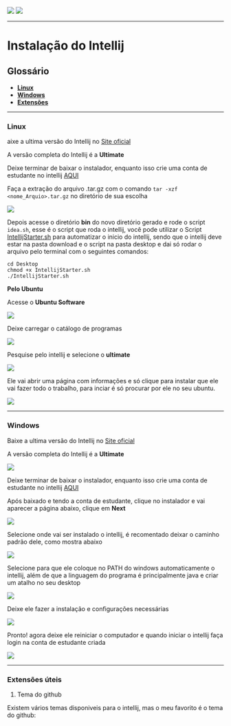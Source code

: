 [![](https://img.shields.io/badge/P%C3%A1gina%20Inicial-323330?style=for-the-badge)](home)
[![](https://img.shields.io/badge/Instala%C3%A7%C3%A3o-323330?style=for-the-badge)](Instalação)

---

# Instalação do Intellij

## Glossário

* [**Linux**](backend/intellij_instalacao#linux)
* [**Windows**](backend/intellij_instalacao#windows)
* [**Extensões**](backend/intellij_instalacao#extensao)

---

<a name="linux"></a>

### Linux

aixe a ultima versão do Intellij no [Site oficial](https://www.jetbrains.com/pt-br/idea/download/)

A versão completa do Intellij é a **Ultimate**

Deixe terminar de baixar o instalador, enquanto isso crie uma conta de estudante no intellij [AQUI](https://www.jetbrains.com/pt-br/community/education/#students)

Faça a extração do arquivo .tar.gz com o comando `tar -xzf <nome_Arquio>.tar.gz` no diretório de sua escolha

<img src="resources/images/intellij/1_linux.png">

Depois acesse o diretório **bin** do novo diretório gerado e rode o script `idea.sh`, esse é o script que roda o intellij, você pode utilizar o Script [IntellijStarter.sh](https://tools.ages.pucrs.br/Joinfut/joinfut-database/-/blob/main/Script_Linux/IntellijStarter.sh) para automatizar o inicio do intellij, sendo que o intellij deve estar na pasta download e o script na pasta desktop e dai só rodar o arquivo pelo terminal com o seguintes comandos:

```shell
cd Desktop
chmod +x IntellijStarter.sh
./IntellijStarter.sh
```

**Pelo Ubuntu**

Acesse o **Ubuntu Software**

<img src="resources/images/intellij/2_linux.png">

Deixe carregar o catálogo de programas

<img src="resources/images/intellij/3_linux.png">

Pesquise pelo intellij e selecione o **ultimate**

<img src="resources/images/intellij/4_linux.png">

Ele vai abrir uma página com informações e só clique para instalar que ele vai fazer todo o trabalho, para inciar é só procurar por ele no seu ubuntu.

<img src="resources/images/intellij/5_linux.png">

---

<a name="windows"></a>

### Windows

Baixe a ultima versão do Intellij no [Site oficial](https://www.jetbrains.com/pt-br/idea/download/)

A versão completa do Intellij é a **Ultimate**

<img src="resources/images/intellij/1.png">

Deixe terminar de baixar o instalador, enquanto isso crie uma conta de estudante no intellij [AQUI](https://www.jetbrains.com/pt-br/community/education/#students)


Após baixado e tendo a conta de estudante, clique no instalador e vai aparecer a página abaixo, clique em **Next**

<img src="resources/images/intellij/3.png">

Selecione onde vai ser instalado o intellij, é recomentado deixar o caminho padrão dele, como mostra abaixo

<img src="resources/images/intellij/4.png">

Selecione para que ele coloque no PATH do windows automaticamente o intellij, além de que a linguagem do programa é principalmente java e criar um atalho no seu desktop

<img src="resources/images/intellij/5.png">

Deixe ele fazer a instalação e configurações necessárias

<img src="resources/images/intellij/6.png">

Pronto! agora deixe ele reiniciar o computador e quando iniciar o intellij faça login na conta de estudante criada

<img src="resources/images/intellij/7.png">

---

<a name="extensao"></a>

### Extensões úteis

1) Tema do github

Existem vários temas disponiveis para o intellij, mas o meu favorito é o tema do github:

